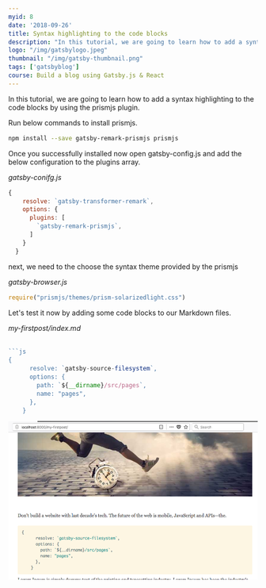 ```yaml
---
myid: 8
date: '2018-09-26'
title: Syntax highlighting to the code blocks
description: "In this tutorial, we are going to learn how to add a syntax highlighting to the code blocks in markdown files with the help of prismjs plugin."
logo: "/img/gatsbylogo.jpeg"
thumbnail: "/img/gatsby-thumbnail.png"
tags: ['gatsbyblog']
course: Build a blog using Gatsby.js & React
---
```



In this tutorial, we are going to learn how to add a syntax highlighting to the code blocks by using the prismjs plugin.

Run below commands to install prismjs.

```bash
npm install --save gatsby-remark-prismjs prismjs
```

Once you successfully installed now open gatsby-config.js and add the below configuration to the
plugins array.

_gatsby-conifg.js_

```js
{
    resolve: `gatsby-transformer-remark`,
    options: {
      plugins: [
        `gatsby-remark-prismjs`,
      ]
    }
  }
```

next, we need to the choose the syntax theme provided by the prismjs

_gatsby-browser.js_

```js
require("prismjs/themes/prism-solarizedlight.css")
```

Let's test it now by adding some code blocks to our Markdown files.

*my-firstpost/index.md*

```js

```js
{
      resolve: `gatsby-source-filesystem`,
      options: {
        path: `${__dirname}/src/pages`,
        name: "pages",
      },
    }
```


![prismjs-gatsby](prismjs-gatsby.png)